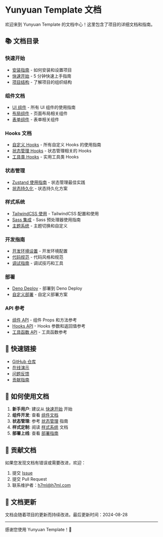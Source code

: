 # Yunyuan Template 文档

欢迎来到 Yunyuan Template 的文档中心！这里包含了项目的详细文档和指南。

## 📚 文档目录

### 快速开始

- [安装指南](installation.md) - 如何安装和设置项目
- [快速开始](quick-start.md) - 5 分钟快速上手指南
- [项目结构](project-structure.md) - 了解项目的组织结构

### 组件文档

- [UI 组件](components/README.md) - 所有 UI 组件的使用指南
- [布局组件](components/layout.md) - 页面布局相关组件
- [表单组件](components/forms.md) - 表单相关组件

### Hooks 文档

- [自定义 Hooks](hooks/README.md) - 所有自定义 Hooks 的使用指南
- [状态管理 Hooks](hooks/state.md) - 状态管理相关的 Hooks
- [工具类 Hooks](hooks/utilities.md) - 实用工具类 Hooks

### 状态管理

- [Zustand 使用指南](state-management/zustand.md) - 状态管理最佳实践
- [状态持久化](state-management/persistence.md) - 状态持久化方案

### 样式系统

- [TailwindCSS 使用](styling/tailwind.md) - TailwindCSS 配置和使用
- [Sass 集成](styling/sass.md) - Sass 预处理器使用指南
- [主题系统](styling/theming.md) - 主题切换和自定义

### 开发指南

- [开发环境设置](development/setup.md) - 开发环境配置
- [代码规范](development/coding-standards.md) - 代码风格和规范
- [调试指南](development/debugging.md) - 调试技巧和工具

### 部署

- [Deno Deploy](deployment/deno-deploy.md) - 部署到 Deno Deploy
- [自定义部署](deployment/custom.md) - 自定义部署方案

### API 参考

- [组件 API](api/components.md) - 组件 Props 和方法参考
- [Hooks API](api/hooks.md) - Hooks 参数和返回值参考
- [工具函数 API](api/utilities.md) - 工具函数参考

## 🚀 快速链接

- [GitHub 仓库](https://github.com/h7ml/Yunyuan)
- [在线演示](https://Yunyuan.deno.dev)
- [问题反馈](https://github.com/h7ml/Yunyuan/issues)
- [贡献指南](../CONTRIBUTING.md)

## 📖 如何使用文档

1. **新手用户**: 建议从 [快速开始](quick-start.md) 开始
2. **组件开发**: 查看 [组件文档](components/README.md)
3. **状态管理**: 参考 [状态管理](state-management/zustand.md) 指南
4. **样式定制**: 阅读 [样式系统](styling/theming.md) 文档
5. **部署上线**: 查看 [部署指南](deployment/deno-deploy.md)

## 🤝 贡献文档

如果您发现文档有错误或需要改进，欢迎：

1. 提交 [Issue](https://github.com/h7ml/Yunyuan/issues)
2. 提交 Pull Request
3. 联系维护者：h7ml@h7ml.com

## 📝 文档更新

文档会随着项目的更新而持续改进。最后更新时间：2024-08-28

---

感谢您使用 Yunyuan Template！🎉
